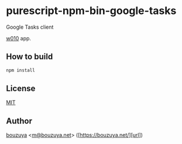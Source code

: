 # purescript-npm-bin-google-tasks

Google Tasks client

[w010][bouzuya/w010] app.

[bouzuya/w010]: https://github.com/bouzuya/w010

## How to build

```bash
npm install
```

## License

[MIT](LICENSE)

## Author

[bouzuya][user] &lt;[m@bouzuya.net][email]&gt; ([https://bouzuya.net/][url])

[user]: https://github.com/bouzuya
[email]: mailto:m@bouzuya.net
[url]: https://bouzuya.net/
